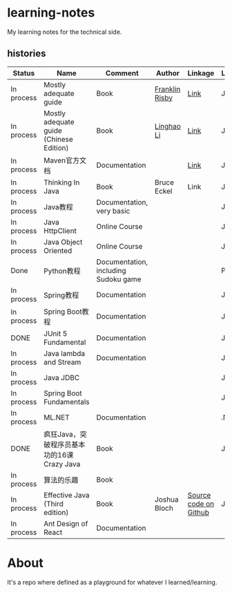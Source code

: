 # learning-notes

My learning notes for the technical side.


## histories    


Status | Name | Comment | Author | Linkage | Language | Folder
----|--------| ---- | ------ | --- | ------- | -------
In process | Mostly adequate guide | Book |  [Franklin Risby](https://github.com/DrBoolean) | [Link](https://github.com/MostlyAdequate/mostly-adequate-guide) | Javascript | [mostly-adequate-guide](./mostly-adequate-guide)
In process | Mostly adequate guide (Chinese Edition) | Book | [Linghao Li](https://github.com/llh911001) | [Link](https://github.com/llh911001/mostly-adequate-guide-chinese/) | Javascript | [mostly-adequate-guide](./mostly-adequate-guide)
In process | Maven官方文档 | Documentation |  | [Link](http://maven.apache.org/guides/index.html) | Java | [Part I](./maven-tutorial), [Part II](./maven-tutorial-2)
In process | Thinking In Java | Book | Bruce Eckel | Link | Java  | [Thinking in java](./thinking_in_java)
In process | Java教程 | Documentation, very basic |  |  | Java | [Link](./java-tutorial)
In process | Java HttpClient | Online Course |  |  | Java | [Link](./java-httpclient)
In process | Java Object Oriented | Online Course |  |  | Java | [Link](./java-object-oriented)
Done | Python教程 | Documentation, including Sudoku game |  |  | Python | [Link](./python-tutorial)
In process | Spring教程 | Documentation |  |  | Java | [Link](./spring-tutorial)
In process | Spring Boot教程 | Documentation |  |  | Java | 
DONE | JUnit 5 Fundamental | Documentation |  |  | Java | 
In process | Java lambda and Stream | Documentation | | | Java | [Link](./java-stream/)
In process | Java JDBC |  | | | Java | [Link](./java-jdbc/)
In process | Spring Boot Fundamentals | | | | Java | [Link](./spring-boot-fundamentals/)
In process | ML.NET | Documentation | | | .Net | 
DONE | 疯狂Java，突破程序员基本功的16课 Crazy Java | Book | | | Java | [Link](./crazy-java-16-lessons)
In process | 算法的乐趣 | Book | | | | [Link](./algorithm-pleasure)
In process | Effective Java (Third edition) | Book | Joshua Bloch | [Source code on Github](https://github.com/jbloch/effective-java-3e-source-code) | Java | [Link](./effective-java)
In process | Ant Design of React | Documentation | | | | [Link](./ant-design-react)

# About

It's a repo where defined as a playground for whatever I learned/learning.
